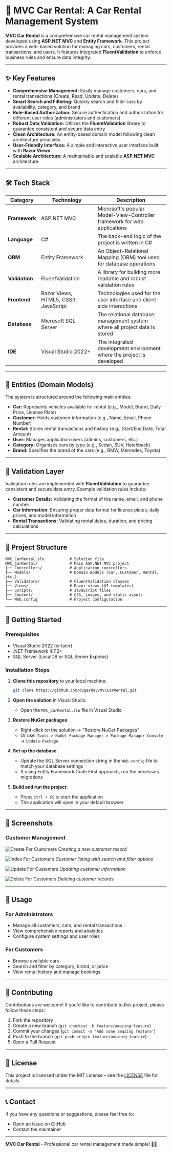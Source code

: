 # 🚗 MVC Car Rental: A Car Rental Management System

**MVC Car Rental** is a comprehensive car rental management system developed using **ASP.NET MVC** and **Entity Framework**. This project provides a web-based solution for managing cars, customers, rental transactions, and users. It features integrated **FluentValidation** to enforce business rules and ensure data integrity.

---

## ✨ Key Features

- **Comprehensive Management:** Easily manage customers, cars, and rental transactions (Create, Read, Update, Delete)
- **Smart Search and Filtering:** Quickly search and filter cars by availability, category, and brand
- **Role-Based Authorization:** Secure authentication and authorization for different user roles (administrators and customers)
- **Robust Data Validation:** Utilizes the **FluentValidation** library to guarantee consistent and secure data entry
- **Clean Architecture:** An entity-based domain model following clean architecture principles
- **User-Friendly Interface:** A simple and interactive user interface built with **Razor Views**
- **Scalable Architecture:** A maintainable and scalable **ASP.NET MVC** architecture

---

## 🛠️ Tech Stack

| Category | Technology | Description |
|----------|------------|-------------|
| **Framework** | ASP.NET MVC | Microsoft's popular Model-View-Controller framework for web applications |
| **Language** | C# | The back-end logic of the project is written in C# |
| **ORM** | Entity Framework | An Object-Relational Mapping (ORM) tool used for database operations |
| **Validation** | FluentValidation | A library for building more readable and robust validation rules |
| **Frontend** | Razor Views, HTML5, CSS3, JavaScript | Technologies used for the user interface and client-side interactions |
| **Database** | Microsoft SQL Server | The relational database management system where all project data is stored |
| **IDE** | Visual Studio 2022+ | The integrated development environment where the project is developed |

---

## 📂 Entities (Domain Models)

The system is structured around the following main entities:

- **Car:** Represents vehicles available for rental (e.g., Model, Brand, Daily Price, License Plate)
- **Customer:** Holds customer information (e.g., Name, Email, Phone Number)
- **Rental:** Stores rental transactions and history (e.g., Start/End Date, Total Amount)
- **User:** Manages application users (admins, customers, etc.)
- **Category:** Organizes cars by type (e.g., Sedan, SUV, Hatchback)
- **Brand:** Specifies the brand of the cars (e.g., BMW, Mercedes, Toyota)

---

## 🧾 Validation Layer

Validation rules are implemented with **FluentValidation** to guarantee consistent and secure data entry. Example validation rules include:

- **Customer Details:** Validating the format of the name, email, and phone number
- **Car Information:** Ensuring proper data format for license plates, daily prices, and model information
- **Rental Transactions:** Validating rental dates, duration, and pricing calculations

---

## 📂 Project Structure

```
MVC_CarRental.sln           # Solution file
MVC_CarRental/              # Main ASP.NET MVC project
├── Controllers/            # Application controllers
├── Models/                 # Domain models (Car, Customer, Rental, etc.)
├── Validators/             # FluentValidation classes
├── Views/                  # Razor views (UI templates)
├── Scripts/                # JavaScript files
├── Content/                # CSS, images, and static assets
└── Web.config              # Project configuration
```

---

## 🚀 Getting Started

### Prerequisites

- Visual Studio 2022 (or later)
- .NET Framework 4.7.2+
- SQL Server (LocalDB or SQL Server Express)

### Installation Steps

1. **Clone this repository** to your local machine:
   ```bash
   git clone https://github.com/dugerdev/MVCCarRental.git
   ```

2. **Open the solution** in Visual Studio:
   - Open the `MVC_CarRental.sln` file in Visual Studio

3. **Restore NuGet packages**:
   - Right-click on the solution → "Restore NuGet Packages"
   - Or use: `Tools > NuGet Package Manager > Package Manager Console` → `Update-Package`

4. **Set up the database**:
   - Update the SQL Server connection string in the `Web.config` file to match your database settings
   - If using Entity Framework Code First approach, run the necessary migrations

5. **Build and run the project**:
   - Press `Ctrl + F5` to start the application
   - The application will open in your default browser

---

## 📸 Screenshots

### Customer Management
![Create For Customers](ScreenShots/Create.png)
*Creating a new customer record*

![Index For Customers](ScreenShots/Index.png)
*Customer listing with search and filter options*

![Update For Customers](ScreenShots/Update.png)
*Updating customer information*

![Delete For Customers](ScreenShots/Delete.png)
*Deleting customer records*

---

## 🔧 Usage

### For Administrators
- Manage all customers, cars, and rental transactions
- View comprehensive reports and analytics
- Configure system settings and user roles

### For Customers
- Browse available cars
- Search and filter by category, brand, or price
- View rental history and manage bookings

---

## 🤝 Contributing

Contributions are welcome! If you'd like to contribute to this project, please follow these steps:

1. Fork the repository
2. Create a new branch (`git checkout -b feature/amazing-feature`)
3. Commit your changes (`git commit -m 'Add some amazing feature'`)
4. Push to the branch (`git push origin feature/amazing-feature`)
5. Open a Pull Request

---

## 📄 License

This project is licensed under the MIT License – see the [LICENSE](LICENSE) file for details.

---

## 📞 Contact

If you have any questions or suggestions, please feel free to:
- Open an issue on GitHub
- Contact the maintainer

---

**MVC Car Rental** - Professional car rental management made simple! 🚗✨
